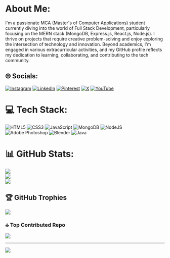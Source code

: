 # About Me:
I'm a passionate MCA (Master's of Computer Applications) student currently diving into the world of Full Stack Development, particularly focusing on the MERN stack (MongoDB, Express.js, React.js, Node.js). I thrive on projects that require creative problem-solving and enjoy exploring the intersection of technology and innovation. Beyond academics, I'm engaged in various extracurricular activities, and my GitHub profile reflects my dedication to learning, collaborating, and contributing to the tech community.


## 🌐 Socials:
[![Instagram](https://img.shields.io/badge/Instagram-%23E4405F.svg?logo=Instagram&logoColor=white)](https://instagram.com/a4harv_khaire_99) [![LinkedIn](https://img.shields.io/badge/LinkedIn-%230077B5.svg?logo=linkedin&logoColor=white)](https://www.linkedin.com/in/atharv-khaire-914297280) [![Pinterest](https://img.shields.io/badge/Pinterest-%23E60023.svg?logo=Pinterest&logoColor=white)](https://pinterest.com/atharvkhaire) [![X](https://img.shields.io/badge/X-black.svg?logo=X&logoColor=white)](https://x.com/@a4harva) [![YouTube](https://img.shields.io/badge/YouTube-%23FF0000.svg?logo=YouTube&logoColor=white)](https://youtube.com/@@creativeideas9769) 

# 💻 Tech Stack:
![HTML5](https://img.shields.io/badge/html5-%23E34F26.svg?style=plastic&logo=html5&logoColor=white) ![CSS3](https://img.shields.io/badge/css3-%231572B6.svg?style=plastic&logo=css3&logoColor=white) ![JavaScript](https://img.shields.io/badge/javascript-%23323330.svg?style=plastic&logo=javascript&logoColor=%23F7DF1E) ![MongoDB](https://img.shields.io/badge/MongoDB-%234ea94b.svg?style=plastic&logo=mongodb&logoColor=white) ![NodeJS](https://img.shields.io/badge/node.js-6DA55F?style=plastic&logo=node.js&logoColor=white) ![Adobe Photoshop](https://img.shields.io/badge/adobe%20photoshop-%2331A8FF.svg?style=plastic&logo=adobe%20photoshop&logoColor=white) ![Blender](https://img.shields.io/badge/blender-%23F5792A.svg?style=plastic&logo=blender&logoColor=white) ![Java](https://img.shields.io/badge/java-%23ED8B00.svg?style=plastic&logo=openjdk&logoColor=white)
# 📊 GitHub Stats:
![](https://github-readme-stats.vercel.app/api?username=A4harv&theme=material-palenight&hide_border=false&include_all_commits=false&count_private=false)<br/>
![](https://github-readme-streak-stats.herokuapp.com/?user=A4harv&theme=material-palenight&hide_border=false)<br/>
![](https://github-readme-stats.vercel.app/api/top-langs/?username=A4harv&theme=material-palenight&hide_border=false&include_all_commits=false&count_private=false&layout=compact)

## 🏆 GitHub Trophies
![](https://github-profile-trophy.vercel.app/?username=A4harv&theme=tokyonight&no-frame=true&no-bg=false&margin-w=4)

### 🔝 Top Contributed Repo
![](https://github-contributor-stats.vercel.app/api?username=A4harv&limit=5&theme=tokyonight&combine_all_yearly_contributions=true)

---
[![](https://visitcount.itsvg.in/api?id=A4harv&icon=0&color=12)](https://visitcount.itsvg.in)

<!-- Proudly created with GPRM ( https://gprm.itsvg.in ) -->
